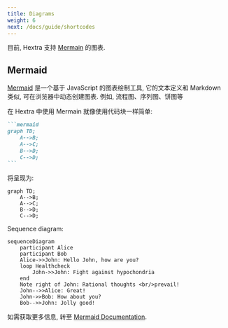 ```yaml
---
title: Diagrams
weight: 6
next: /docs/guide/shortcodes
---
```


目前, Hextra 支持 [Mermain](#mermaid) 的图表.

<!--more-->

## Mermaid

[Mermaid](https://github.com/mermaid-js/mermaid#readme) 是一个基于 JavaScript 的图表绘制工具, 它的文本定义和 Markdown 类似, 可在浏览器中动态创建图表. 例如, 流程图、序列图、饼图等

在 Hextra 中使用 Mermain 就像使用代码块一样简单: 

````markdown
```mermaid
graph TD;
    A-->B;
    A-->C;
    B-->D;
    C-->D;
```
````

将呈现为:

```mermaid
graph TD;
    A-->B;
    A-->C;
    B-->D;
    C-->D;
```

Sequence diagram:

```mermaid
sequenceDiagram
    participant Alice
    participant Bob
    Alice->>John: Hello John, how are you?
    loop Healthcheck
        John->>John: Fight against hypochondria
    end
    Note right of John: Rational thoughts <br/>prevail!
    John-->>Alice: Great!
    John->>Bob: How about you?
    Bob-->>John: Jolly good!
```

如需获取更多信息, 转至 [Mermaid Documentation](https://mermaid-js.github.io/mermaid/#/).
